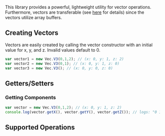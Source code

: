 This library provides a powerful, lightweight utility for vector operations.
Furthermore, vectors are transferable (see [here](https://developers.google.com/web/updates/2011/12/Transferable-Objects-Lightning-Fast) for details) since the vectors utilize array buffers.

## Creating Vectors
Vectors are easily created by calling the vector constructor with an initial value for x, y, and z. Invalid values default to 0.

```javascript
var vector1 = new Vec.V3(0,1,2); // (x: 0, y: 1, z: 2)
var vector2 = new Vec.V3(0,1); // (x: 0, y: 1, z: 0)
var vector3 = new Vec.V3(); // (x: 0, y: 0, z: 0)
```

## Getters/Setters
### Getting Components
```javascript
var vector = new Vec.V3(0,1,2); // (x: 0, y: 1, z: 2)
console.log(vector.getX(), vector.getY(), vector.getZ()); // logs: "0 1 2"
```

## Supported Operations
###
